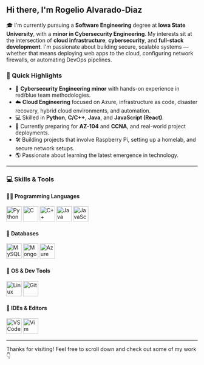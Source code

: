 ## Hi there, I'm Rogelio Alvarado-Diaz

🎓 I'm currently pursuing a **Software Engineering** degree at **Iowa State University**, with a **minor in Cybersecurity Engineering**. My interests sit at the intersection of **cloud infrastructure**, **cybersecurity**, and **full-stack development**.
I'm passionate about building secure, scalable systems — whether that means deploying web apps to the cloud, configuring network firewalls, or automating DevOps pipelines.

### 🌟 Quick Highlights

- 🔐 **Cybersecurity Engineering minor** with hands-on experience in red/blue team methodologies.
- ☁️ **Cloud Engineering** focused on Azure, infrastructure as code, disaster recovery, hybrid cloud environments, and automation.
- 💻 Skilled in **Python**, **C/C++**, **Java**, and **JavaScript (React)**.
- 🧪 Currently preparing for **AZ-104** and **CCNA**, and real-world project deployments.
- 🛠️ Building projects that involve Raspberry Pi, setting up a homelab, and secure network setups.
- 🌎 Passionate about learning the latest emergence in technology.

---

### 💻 Skills & Tools

#### 👨‍💻 Programming Languages
<p align="left">
  <img src="https://cdn.jsdelivr.net/gh/devicons/devicon/icons/python/python-original.svg" height="40" alt="Python" />
  <img src="https://cdn.jsdelivr.net/gh/devicons/devicon/icons/c/c-original.svg" height="40" alt="C" />
  <img src="https://cdn.jsdelivr.net/gh/devicons/devicon/icons/cplusplus/cplusplus-original.svg" height="40" alt="C++" />
  <img src="https://cdn.jsdelivr.net/gh/devicons/devicon/icons/java/java-original.svg" height="40" alt="Java" />
  <img src="https://cdn.jsdelivr.net/gh/devicons/devicon/icons/javascript/javascript-original.svg" height="40" alt="JavaScript" />
</p>

#### 🧠 Databases
<p align="left">
  <img src="https://cdn.jsdelivr.net/gh/devicons/devicon/icons/mysql/mysql-original.svg" height="40" alt="MySQL" />
  <img src="https://cdn.jsdelivr.net/gh/devicons/devicon/icons/mongodb/mongodb-original.svg" height="40" alt="MongoDB" />
  <img src="https://cdn.jsdelivr.net/gh/devicons/devicon/icons/azure/azure-original.svg" height="40" alt="Azure Cosmos DB" />
</p>

#### 🐧 OS & Dev Tools
<p align="left">
  <img src="https://cdn.jsdelivr.net/gh/devicons/devicon/icons/linux/linux-original.svg" height="40" alt="Linux" />
  <img src="https://cdn.jsdelivr.net/gh/devicons/devicon/icons/git/git-original.svg" height="40" alt="Git" />
</p>

#### 🧰 IDEs & Editors
<p align="left">
  <img src="https://cdn.jsdelivr.net/gh/devicons/devicon/icons/vscode/vscode-original.svg" height="40" alt="VS Code" />
  <img src="https://cdn.jsdelivr.net/gh/devicons/devicon/icons/vim/vim-original.svg" height="40" alt="Vim" />
</p>

---

Thanks for visiting! Feel free to scroll down and check out some of my work 👇

<!--
**RogelioAlvarad6/RogelioAlvarad6** is a ✨ _special_ ✨ repository because its `README.md` (this file) appears on your GitHub profile.

Here are some ideas to get you started:

- 🔭 I’m currently working on ...
- 🌱 I’m currently learning ...
- 👯 I’m looking to collaborate on ...
- 🤔 I’m looking for help with ...
- 💬 Ask me about ...
- 📫 How to reach me: ...
- 😄 Pronouns: ...
- ⚡ Fun fact: ...
-->
